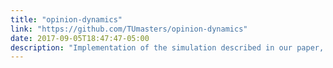 ```yaml
---
title: "opinion-dynamics"
link: "https://github.com/TUmasters/opinion-dynamics"
date: 2017-09-05T18:47:47-05:00
description: "Implementation of the simulation described in our paper, ``Opposites Repel: The Effect of Incorporating Repulsion on Opinion Dynamics in the Bounded Confidence Model''"
---
```

